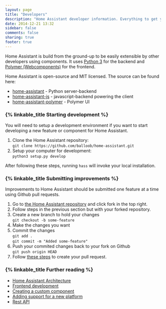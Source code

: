 ```yaml
---
layout: page
title: "Developers"
description: "Home Assistant developer information. Everything to get you started"
date: 2014-12-21 13:32
sidebar: false
comments: false
sharing: true
footer: true
---
```


Home Assistant is build from the ground-up to be easily extensible by other developers using
components. It uses [Python 3](https://www.python.org/) for the backend and
[Polymer (Webcomponents)](https://www.polymer-project.org/) for the frontend.

Home Assistant is open-source and MIT licensed. The source can be found here:

 - [home-assistant](https://github.com/home-assistant) - Python server-backend
 - [home-assistant-js](https://github.com/home-assistant-js) - javascript-backend powering the client
 - [home-assistant-polymer](https://github.com/home-assistant-polymer) - Polymer UI

### {% linkable_title Starting development %}

You will need to setup a development environment if you want to start developing a new feature or
component for Home Assistant.

 1. Clone the Home Assistant repository:<br>
    `git clone https://github.com/balloob/home-assistant.git`
 2. Setup your computer for development:<br>
    `python3 setup.py develop`

After following these steps, running `hass` will invoke your local installation.

### {% linkable_title Submitting improvements %}

Improvements to Home Assistant should be submitted one feature at a time using Github pull
requests.

 1. Go to [the Home Assistant repository](https://github.com/balloob/home-assistant)
    and click fork in the top right.
 2. Follow steps in the previous section but with your forked repository.
 3. Create a new branch to hold your changes<br>
    `git checkout -b some-feature`
 4. Make the changes you want
 5. Commit the changes<br>
    `git add .`<br>
    `git commit -m "Added some-feature"`
 6. Push your commited changes back to your fork on Github<br>
    `git push origin HEAD`
 7. Follow [these steps](https://help.github.com/articles/creating-a-pull-request/) to create your
    pull request.

### {% linkable_title Further reading %}

<ul>
  <li><a href="{{ root_url }}/developers/architecture.html">
    Home Assistant Architecture
  </a></li>
  <li><a href="{{ root_url}}/developers/frontend.html">Frontend development</a></li>
  <li><a href="{{ root_url}}/developers/creating_components.html">
    Creating a custom component
  </a></li>
  <li><a href="{{ root_url}}/developers/add_new_platform.html">
    Adding support for a new platform
  </a></li>
  <li><a href="{{ root_url }}/developers/api.html">Rest API</a></li>
</ul>